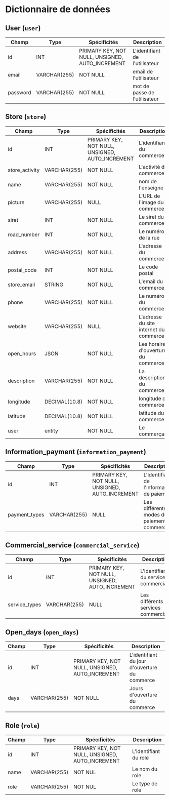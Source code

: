 # Dictionnaire de données

## User (`user`)

| Champ    | Type         | Spécificités                                    | Description                    |
| -------- | ------------ | ----------------------------------------------- | ------------------------------ |
| id       | INT          | PRIMARY KEY, NOT NULL, UNSIGNED, AUTO_INCREMENT | L'identifiant de l'utilisateur |
| email    | VARCHAR(255) | NOT NULL                                        | email de l'utilisateur         |
| password | VARCHAR(255) | NOT NULL                                        | mot de passe de l'utilisateur  |

## Store (`store`)

| Champ          | Type         | Spécificités                                    | Description                            |
| -------------- | ------------ | ----------------------------------------------- | -------------------------------------- |
| id             | INT          | PRIMARY KEY, NOT NULL, UNSIGNED, AUTO_INCREMENT | L'identifiant du commerce              |
| store_activity | VARCHAR(255) | NOT NULL                                        | L'activité du commerce                 |
| name           | VARCHAR(255) | NOT NULL                                        | nom de l'enseigne                      |
| picture        | VARCHAR(255) | NULL                                            | L'URL de l'image du commerce           |
| siret          | INT          | NOT NULL                                        | Le siret du commerce                   |
| road_number    | INT          | NOT NULL                                        | Le numéro de la rue                    |
| address        | VARCHAR(255) | NOT NULL                                        | L'adresse du commerce                  |
| postal_code    | INT          | NOT NULL                                        | Le code postal                         |
| store_email    | STRING       | NOT NULL                                        | L'email du commerce                    |
| phone          | VARCHAR(255) | NOT NULL                                        | Le numéro du commerce                  |
| website        | VARCHAR(255) | NULL                                            | L'adresse du site internet du commerce |
| open_hours     | JSON         | NOT NULL                                        | Les horaires d'ouverture du commerce   |
| description    | VARCHAR(255) | NOT NULL                                        | La description du commerce             |
| longitude      | DECIMAL(10.8)| NOT NULL                                        | longitude du commerce                  |
| latitude       | DECIMAL(10.8)| NOT NULL                                        | latitude du commerce                   |
| user           | entity       | NOT NULL                                        | Le commerçant                          |


## Information_payment (`information_payment`)

| Champ         | Type         | Spécificités                                    | Description                                  |
| ------------- | ------------ | ----------------------------------------------- | -------------------------------------------- |
| id            | INT          | PRIMARY KEY, NOT NULL, UNSIGNED, AUTO_INCREMENT | L'identifiant de l'information de paiement   |
| payment_types | VARCHAR(255) | NULL                                            | Les différents modes de paiement du commerce |


## Commercial_service (`commercial_service`)

| Champ            | Type         | Spécificités                                    | Description                         |
| ---------------- | ------------ | ----------------------------------------------- | ----------------------------------- |
| id               | INT          | PRIMARY KEY, NOT NULL, UNSIGNED, AUTO_INCREMENT | L'identifiant du service commercial |
| service_types    | VARCHAR(255) | NULL                                            | Les différents services commerciaux |


## Open_days (`open_days`)

| Champ            | Type         | Spécificités                                    | Description                                   |
| ---------------- | ------------ | ----------------------------------------------- | --------------------------------------------- |
| id               | INT          | PRIMARY KEY, NOT NULL, UNSIGNED, AUTO_INCREMENT | L'identifiant du jour d'ouverture du commerce |
| days             | VARCHAR(255) | NOT NULL                                        | Jours d'ouverture du commerce                 |


## Role (`role`)

| Champ | Type         | Spécificités                                    | Description           |
| ----- | ------------ | ----------------------------------------------- | --------------------- |
| id    | INT          | PRIMARY KEY, NOT NULL, UNSIGNED, AUTO_INCREMENT | L'identifiant du role |
| name  | VARCHAR(255) | NOT NUL                                         | Le nom du role        |
| role  | VARCHAR(255) | NOT NUL                                         | Le type de role       |
